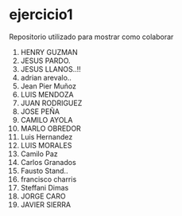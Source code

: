 # ejercicio1
Repositorio utilizado para mostrar como colaborar

1.  HENRY GUZMAN
2.  JESUS PARDO.
3.  JESUS LLANOS..!!
4.  adrian arevalo..
5.  Jean Pier Muñoz
6.  LUIS MENDOZA
7.  JUAN RODRIGUEZ
8.  JOSE PEÑA
9.  CAMILO AYOLA
10. MARLO OBREDOR 
11. Luis Hernandez
5. LUIS MORALES
24. Camilo Paz
25. Carlos Granados
20. Fausto Stand..
23. francisco charris
26. Steffani Dimas
11. JORGE CARO
3. JAVIER SIERRA
